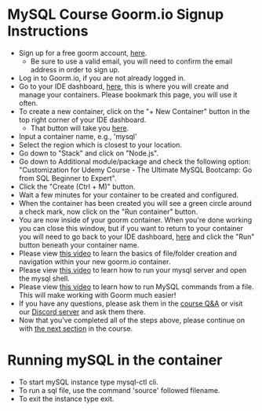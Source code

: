 # MySQL Course Goorm.io Signup Instructions

- Sign up for a free goorm account, [here](https://accounts.goorm.io/signup).
	- Be sure to use a valid email, you will need to confirm the email address in order to sign up.
- Log in to Goorm.io, if you are not already logged in.
- Go to your IDE dashboard, [here](https://ide.goorm.io/my/dashboard), this is where you will create and manage your containers. Please bookmark this page, you will use it often.
- To create a new container, click on the "+ New Container" button in the top right corner of your IDE dashboard.
	- That button will take you [here](https://ide.goorm.io/my/dashboard#/containers/new).
- Input a container name, e.g., 'mysql'
- Select the region which is closest to your location.
- Go down to "Stack" and click on "Node.js".
- Go down to Additional module/package and check the following option: "Customization for Udemy Course - The Ultimate MySQL Bootcamp: Go from SQL Beginner to Expert".
- Click the "Create (Ctrl + M)" button.
- Wait a few minutes for your container to be created and configured.
- When the container has been created you will see a green circle around a check mark, now click on the "Run container" button.
- You are now inside of your goorm container. When you're done working you can close this window, but if you want to return to your container you will need to go back to your IDE dashboard, [here](https://ide.goorm.io/my/dashboard) and click the "Run" button beneath your container name.
- Please view [this video](https://youtu.be/T3h0JivOir8?t=44) to learn the basics of file/folder creation and navigation within your new goorm.io container.
- Please view [this video](https://youtu.be/JMZtWvJxfuM) to learn how to run your mysql server and open the mysql shell.
- Please view [this video](https://youtu.be/DjhthBTXvXg) to learn how to run MySQL commands from a file. This will make working with Goorm much easier!
- If you have any questions, please ask them in the [course Q&A](https://www.udemy.com/the-ultimate-mysql-bootcamp-go-from-sql-beginner-to-expert/learn/v4/questions/) or visit our [Discord server](https://discord.gg/QAKp9tfgZy) and ask them there.
- Now that you've completed all of the steps above, please continue on with [the next section](https://www.udemy.com/course/the-ultimate-mysql-bootcamp-go-from-sql-beginner-to-expert/learn/lecture/7048184#overview) in the course.

# Running mySQL in the container

- To start mySQL instance type mysql-ctl cli.
- To run a sql file, use the command 'source' followed filename.
- To exit the instance type exit.